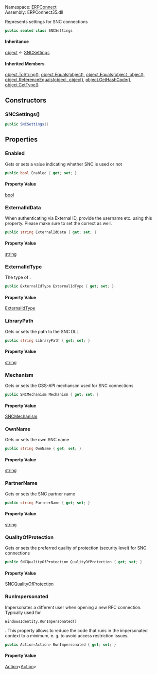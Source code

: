 
Namespace: [ERPConnect](index.md)  
Assembly: ERPConnect35.dll  

Represents settings for SNC connections

```csharp
public sealed class SNCSettings
```

#### Inheritance

[object](https://learn.microsoft.com/dotnet/api/system.object) ← 
[SNCSettings](ERPConnect.SNCSettings.md)

#### Inherited Members

[object.ToString\(\)](https://learn.microsoft.com/dotnet/api/system.object.tostring), 
[object.Equals\(object\)](https://learn.microsoft.com/dotnet/api/system.object.equals\#system\-object\-equals\(system\-object\)), 
[object.Equals\(object, object\)](https://learn.microsoft.com/dotnet/api/system.object.equals\#system\-object\-equals\(system\-object\-system\-object\)), 
[object.ReferenceEquals\(object, object\)](https://learn.microsoft.com/dotnet/api/system.object.referenceequals), 
[object.GetHashCode\(\)](https://learn.microsoft.com/dotnet/api/system.object.gethashcode), 
[object.GetType\(\)](https://learn.microsoft.com/dotnet/api/system.object.gettype)

## Constructors

### <a id="ERPConnect_SNCSettings__ctor"></a> SNCSettings\(\)

```csharp
public SNCSettings()
```

## Properties

### <a id="ERPConnect_SNCSettings_Enabled"></a> Enabled

Gets or sets a value indicating whether SNC is used or not

```csharp
public bool Enabled { get; set; }
```

#### Property Value

 [bool](https://learn.microsoft.com/dotnet/api/system.boolean)

### <a id="ERPConnect_SNCSettings_ExternalIdData"></a> ExternalIdData

When authenticating via External ID, provide the username etc. using this property.
Please make sure to set the correct <xref href="ERPConnect.SNCSettings.ExternalIdType" data-throw-if-not-resolved="false"></xref> as well.

```csharp
public string ExternalIdData { get; set; }
```

#### Property Value

 [string](https://learn.microsoft.com/dotnet/api/system.string)

### <a id="ERPConnect_SNCSettings_ExternalIdType"></a> ExternalIdType

The type of <xref href="ERPConnect.SNCSettings.ExternalIdData" data-throw-if-not-resolved="false"></xref>.

```csharp
public ExternalIdType ExternalIdType { get; set; }
```

#### Property Value

 [ExternalIdType](ERPConnect.ExternalIdType.md)

### <a id="ERPConnect_SNCSettings_LibraryPath"></a> LibraryPath

Gets or sets the path to the SNC DLL

```csharp
public string LibraryPath { get; set; }
```

#### Property Value

 [string](https://learn.microsoft.com/dotnet/api/system.string)

### <a id="ERPConnect_SNCSettings_Mechanism"></a> Mechanism

Gets or sets the GSS-API mechansim used for SNC connections

```csharp
public SNCMechanism Mechanism { get; set; }
```

#### Property Value

 [SNCMechanism](ERPConnect.SNCMechanism.md)

### <a id="ERPConnect_SNCSettings_OwnName"></a> OwnName

Gets or sets the own SNC name

```csharp
public string OwnName { get; set; }
```

#### Property Value

 [string](https://learn.microsoft.com/dotnet/api/system.string)

### <a id="ERPConnect_SNCSettings_PartnerName"></a> PartnerName

Gets or sets the SNC partner name

```csharp
public string PartnerName { get; set; }
```

#### Property Value

 [string](https://learn.microsoft.com/dotnet/api/system.string)

### <a id="ERPConnect_SNCSettings_QualityOfProtection"></a> QualityOfProtection

Gets or sets the preferred quality of protection (security level) for SNC connections

```csharp
public SNCQualityOfProtection QualityOfProtection { get; set; }
```

#### Property Value

 [SNCQualityOfProtection](ERPConnect.SNCQualityOfProtection.md)

### <a id="ERPConnect_SNCSettings_RunImpersonated"></a> RunImpersonated

Impersonates a different user when opening a new RFC connection.
Typically used for <pre><code class="lang-csharp">WindowsIdentity.RunImpersonated()</code></pre>.
<remarks>
This property allows to reduce the code that runs in the impersonated context to a minimum,
e. g. to avoid access restriction issues.
</remarks>

```csharp
public Action<Action> RunImpersonated { get; set; }
```

#### Property Value

 [Action](https://learn.microsoft.com/dotnet/api/system.action\-1)<[Action](https://learn.microsoft.com/dotnet/api/system.action)\>

